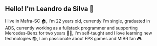 ## Hello! I'm Leandro da Silva :muscle:
I live in Mafra-SC :house:, I'm 22 years old, currently I'm single, graduated in ADS, currently working as a fullstack programmer and supporting Mercedes-Benz for two years :factory_worker:, I'm self-taught and I love learning new technologies :books:, I am passionate about FPS games and MIBR fan :video_game:
